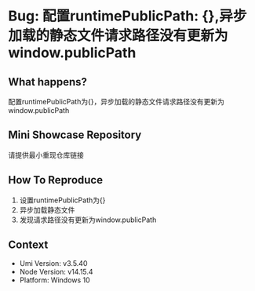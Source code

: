 # Bug: 配置runtimePublicPath: {},异步加载的静态文件请求路径没有更新为window.publicPath

## What happens?

配置runtimePublicPath为{}，异步加载的静态文件请求路径没有更新为window.publicPath

## Mini Showcase Repository

请提供最小重现仓库链接

## How To Reproduce

1. 设置runtimePublicPath为{}
2. 异步加载静态文件
3. 发现请求路径没有更新为window.publicPath

## Context

- Umi Version: v3.5.40
- Node Version: v14.15.4
- Platform: Windows 10
